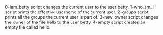 0-iam_betty script changes the current user to the user betty.
1-who_am_i script prints the effective username of the current user.
2-groups script prints all the groups the current user is part of.
3-new_owner script changes the owner of the file hello to the user betty.
4-empty script creates an empty file called hello.
